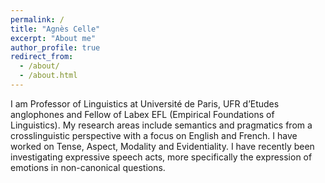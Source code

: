 ```yaml
---
permalink: /
title: "Agnès Celle"
excerpt: "About me"
author_profile: true
redirect_from: 
  - /about/
  - /about.html
---
```


I am Professor of Linguistics at Université de Paris, UFR d’Etudes anglophones and Fellow of Labex EFL (Empirical Foundations of Linguistics). My research areas include semantics and pragmatics from a crosslinguistic perspective with a focus on English and French. I have worked on Tense, Aspect, Modality and Evidentiality. I have recently been investigating expressive speech acts, more specifically the expression of emotions in non-canonical questions.